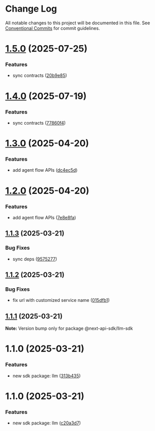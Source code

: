 # Change Log

All notable changes to this project will be documented in this file.
See [Conventional Commits](https://conventionalcommits.org) for commit guidelines.

# [1.5.0](https://github.com/easyops-cn/next-api-sdk/compare/@next-api-sdk/llm-sdk@1.4.0...@next-api-sdk/llm-sdk@1.5.0) (2025-07-25)

### Features

- sync contracts ([20b9e85](https://github.com/easyops-cn/next-api-sdk/commit/20b9e850d708da2cc55ffcd66784904f3f7aff76))

# [1.4.0](https://github.com/easyops-cn/next-api-sdk/compare/@next-api-sdk/llm-sdk@1.3.0...@next-api-sdk/llm-sdk@1.4.0) (2025-07-19)

### Features

- sync contracts ([77860f4](https://github.com/easyops-cn/next-api-sdk/commit/77860f41add8e2526f192737200d9aaea6e32548))

# [1.3.0](https://github.com/easyops-cn/next-api-sdk/compare/@next-api-sdk/llm-sdk@1.2.0...@next-api-sdk/llm-sdk@1.3.0) (2025-04-20)

### Features

- add agent flow APIs ([dc4ec5d](https://github.com/easyops-cn/next-api-sdk/commit/dc4ec5d833095b4b220118c66e896cf79edd410d))

# [1.2.0](https://github.com/easyops-cn/next-api-sdk/compare/@next-api-sdk/llm-sdk@1.1.3...@next-api-sdk/llm-sdk@1.2.0) (2025-04-20)

### Features

- add agent flow APIs ([7e8e8fa](https://github.com/easyops-cn/next-api-sdk/commit/7e8e8fa929c391070f4b5737fe96f09ac1bf4ef2))

## [1.1.3](https://github.com/easyops-cn/next-api-sdk/compare/@next-api-sdk/llm-sdk@1.1.2...@next-api-sdk/llm-sdk@1.1.3) (2025-03-21)

### Bug Fixes

- sync deps ([9575277](https://github.com/easyops-cn/next-api-sdk/commit/9575277f6c817cab3e33763b79e4ddc8aaf2b27c))

## [1.1.2](https://github.com/easyops-cn/next-api-sdk/compare/@next-api-sdk/llm-sdk@1.1.1...@next-api-sdk/llm-sdk@1.1.2) (2025-03-21)

### Bug Fixes

- fix url with customized service name ([015dfb1](https://github.com/easyops-cn/next-api-sdk/commit/015dfb10d2a46b550228192ad6beba5ad7f0272a))

## [1.1.1](https://github.com/easyops-cn/next-api-sdk/compare/@next-api-sdk/llm-sdk@1.1.0...@next-api-sdk/llm-sdk@1.1.1) (2025-03-21)

**Note:** Version bump only for package @next-api-sdk/llm-sdk

# 1.1.0 (2025-03-21)

### Features

- new sdk package: llm ([313b435](https://github.com/easyops-cn/next-api-sdk/commit/313b435ea33475427c7600f470919cab1dd39853))

# 1.1.0 (2025-03-21)

### Features

- new sdk package: llm ([c20a3d7](https://github.com/easyops-cn/next-api-sdk/commit/c20a3d7ffefae8a3c90601c4627d9a900c0ce675))
